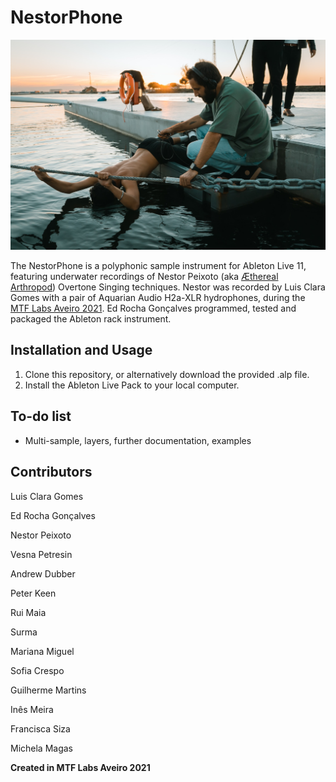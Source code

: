 # NestorPhone
![Nestor Recording](https://github.com/ekkolabs/nestorphone/blob/main/images/nestor.jpeg)


The NestorPhone is a polyphonic sample instrument for Ableton Live 11, featuring underwater recordings of Nestor Peixoto (aka [Æthereal Arthropod](https://aetherealarthropod.bandcamp.com/)) Overtone Singing techniques.
Nestor was recorded by Luis Clara Gomes with a pair of Aquarian Audio H2a-XLR hydrophones, during the [MTF Labs Aveiro 2021](https://mtflabs.net/).
Ed Rocha Gonçalves programmed, tested and packaged the Ableton rack instrument.

## Installation and Usage
1. Clone this repository, or alternatively download the provided .alp file.
2. Install the Ableton Live Pack to your local computer.

## To-do list
- Multi-sample, layers, further documentation, examples

## Contributors
Luis Clara Gomes

Ed Rocha Gonçalves

Nestor Peixoto

Vesna Petresin

Andrew Dubber

Peter Keen

Rui Maia

Surma

Mariana Miguel

Sofia Crespo

Guilherme Martins

Inês Meira

Francisca Siza

Michela Magas

**Created in MTF Labs Aveiro 2021**
